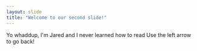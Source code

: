```yaml
---
layout: slide
title: "Welcome to our second slide!"
---
```

Yo whaddup, I'm Jared and I never learned how to read
Use the left arrow to go back!
